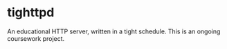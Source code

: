 # tighttpd

An educational HTTP server, written in a tight schedule. This is an ongoing coursework project.
